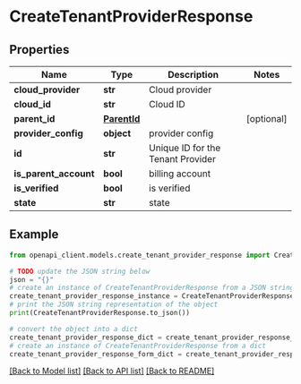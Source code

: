# CreateTenantProviderResponse


## Properties

Name | Type | Description | Notes
------------ | ------------- | ------------- | -------------
**cloud_provider** | **str** | Cloud provider | 
**cloud_id** | **str** | Cloud ID | 
**parent_id** | [**ParentId**](ParentId.md) |  | [optional] 
**provider_config** | **object** | provider config | 
**id** | **str** | Unique ID for the Tenant Provider | 
**is_parent_account** | **bool** | billing account | 
**is_verified** | **bool** | is verified | 
**state** | **str** | state | 

## Example

```python
from openapi_client.models.create_tenant_provider_response import CreateTenantProviderResponse

# TODO update the JSON string below
json = "{}"
# create an instance of CreateTenantProviderResponse from a JSON string
create_tenant_provider_response_instance = CreateTenantProviderResponse.from_json(json)
# print the JSON string representation of the object
print(CreateTenantProviderResponse.to_json())

# convert the object into a dict
create_tenant_provider_response_dict = create_tenant_provider_response_instance.to_dict()
# create an instance of CreateTenantProviderResponse from a dict
create_tenant_provider_response_form_dict = create_tenant_provider_response.from_dict(create_tenant_provider_response_dict)
```
[[Back to Model list]](../README.md#documentation-for-models) [[Back to API list]](../README.md#documentation-for-api-endpoints) [[Back to README]](../README.md)


